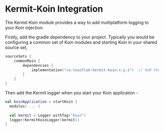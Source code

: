 # Kermit-Koin Integration

The Kermit-Koin module provides a way to add multiplatform logging to your Koin injection.

Firstly, add the gradle dependency to your project.  Typically you would be configuring a common 
set of Koin modules and starting Koin in your shared source set, 

```kotlin
sourceSets {
    commonMain {
        dependencies {
            implementation("co.touchlab:kermit-koin:x.y.z")  // Add the latest version
        }
    }
}
```

Then add the Kermit logger when you start your Koin application - 

```kotlin
val koinApplication = startKoin {
  modules( ... )
  
  val kermit = Logger.withTag("koin")
  logger(KermitKoinLogger(kermit))
}
```